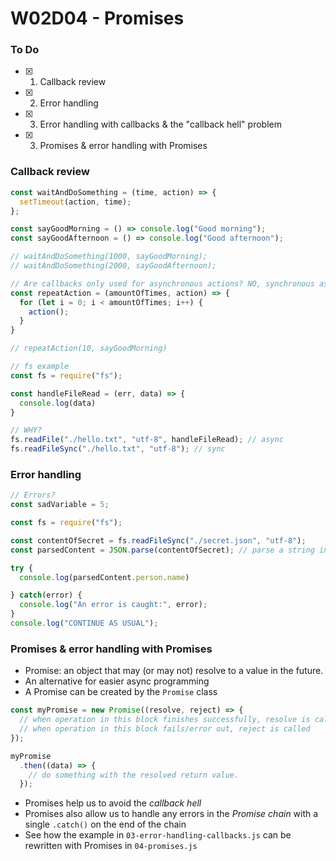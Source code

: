 # W02D04 - Promises
### To Do
- [X] 1. Callback review
- [X] 2. Error handling
- [X] 3. Error handling with callbacks & the "callback hell" problem
- [X] 3. Promises & error handling with Promises

### Callback review
``` js
const waitAndDoSomething = (time, action) => {
  setTimeout(action, time);
};

const sayGoodMorning = () => console.log("Good morning");
const sayGoodAfternoon = () => console.log("Good afternoon");

// waitAndDoSomething(1000, sayGoodMorning);
// waitAndDoSomething(2000, sayGoodAfternoon);

// Are callbacks only used for asynchronous actions? NO, synchronous as well
const repeatAction = (amountOfTimes, action) => {
  for (let i = 0; i < amountOfTimes; i++) {
    action();
  }
}

// repeatAction(10, sayGoodMorning)

// fs example
const fs = require("fs");

const handleFileRead = (err, data) => {
  console.log(data)
}

// WHY?
fs.readFile("./hello.txt", "utf-8", handleFileRead); // async
fs.readFileSync("./hello.txt", "utf-8"); // sync
```

### Error handling

``` js
// Errors?
const sadVariable = 5;

const fs = require("fs");

const contentOfSecret = fs.readFileSync("./secret.json", "utf-8");
const parsedContent = JSON.parse(contentOfSecret); // parse a string into a JS object

try {
  console.log(parsedContent.person.name)

} catch(error) {
  console.log("An error is caught:", error);
}
console.log("CONTINUE AS USUAL");
```

### Promises & error handling with Promises
- Promise: an object that may (or may not) resolve to a value in the future.
- An alternative for easier async programming
- A Promise can be created by the `Promise` class

``` js
const myPromise = new Promise((resolve, reject) => {
  // when operation in this block finishes successfully, resolve is called
  // when operation in this block fails/error out, reject is called
});

myPromise
  .then((data) => {
    // do something with the resolved return value.
  });
```

- Promises help us to avoid the _callback hell_
- Promises also allow us to handle any errors in the _Promise chain_ with a single `.catch()` on the end of the chain
- See how the example in `03-error-handling-callbacks.js` can be rewritten with Promises in `04-promises.js`


